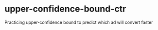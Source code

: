 # upper-confidence-bound-ctr
Practicing upper-confidence bound to predict which ad will convert faster
